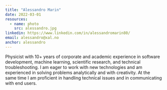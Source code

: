 ```yaml
---
title: "Alessandro Marin"
date: 2022-03-01
resources:
  - name: photo
    src: alessandro.jpg
linkedin: https://www.linkedin.com/in/alessandromarin80/
email: alessandro@xal.no
anchor: alessandro
---
```

Physicist with 10+ years of corporate and academic experience in software development, machine learning, scientific research, and technical troubleshooting. 
I am eager to work with new technologies and am experienced in solving problems analytically and with creativity. 
At the same time I am proficient in handling technical issues and in communicating with end users.
